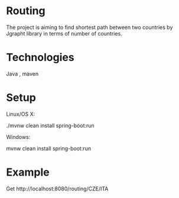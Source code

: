 # Routing

The project is aiming to find shortest path between two countries by Jgrapht library in terms of number of countries.

# Technologies

Java , maven

# Setup
Linux/OS X:

./mvnw clean install spring-boot:run

Windows:

mvnw clean install spring-boot:run

# Example

Get http://localhost:8080/routing/CZE/ITA
